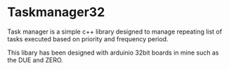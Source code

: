 # Taskmanager32

Task manager is a simple c++ library designed to manage repeating list of tasks executed based on priority and frequency period.

This libary has been designed with arduinio 32bit boards in mine such as the DUE and ZERO. 
